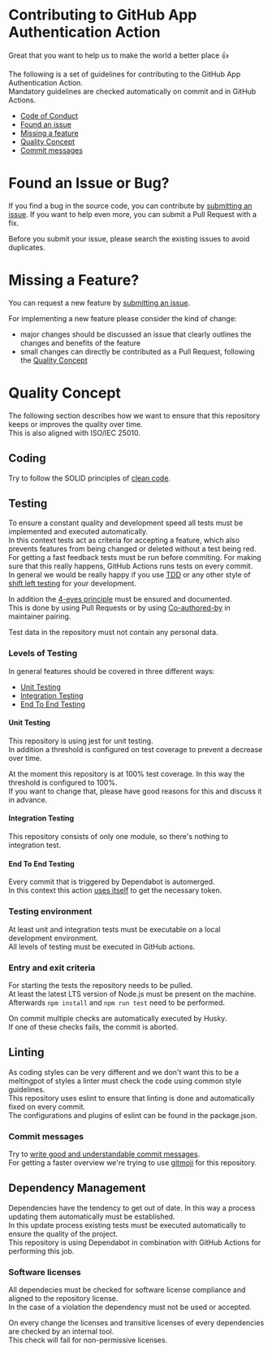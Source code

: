 # Contributing to GitHub App Authentication Action

Great that you want to help us to make the world a better place :+1:  

The following is a set of guidelines for contributing to the GitHub App Authentication Action.  
Mandatory guidelines are checked automatically on commit and in GitHub Actions.  

- [Code of Conduct](https://www.volkswagenag.com/presence/konzern/documents/Code_of_Conduct_Group_En.pdf)
- [Found an issue](#found-an-issue-or-bug)
- [Missing a feature](#missing-a-feature)
- [Quality Concept](#quality-concept)
- [Commit messages](#commit-messages)


# Found an Issue or Bug?

If you find a bug in the source code, you can contribute by [submitting an issue](https://github.com/volkswagen/github-app-authentication-action/issues/new?assignees=elgohr%2C+tenjaa&labels=bug&template=bug_report.md&title=%5BBUG%5D). If you want to help even more, you can submit a Pull Request with a fix.

Before you submit your issue, please search the existing issues to avoid duplicates.


# Missing a Feature?

You can request a new feature by [submitting an issue](https://github.com/volkswagen/github-app-authentication-action/issues/new?assignees=elgohr%2C+tenjaa&labels=enhancement&template=feature_request.md&title=%5BFEATURE%5D).

For implementing a new feature please consider the kind of change:

- major changes should be discussed an issue that clearly outlines the changes and benefits of the feature
- small changes can directly be contributed as a Pull Request, following the [Quality Concept](#quality-concept)


# Quality Concept

The following section describes how we want to ensure that this repository keeps or improves the quality over time.  
This is also aligned with ISO/IEC 25010.

## Coding

Try to follow the SOLID principles of [clean code](https://medium.com/mindorks/how-to-write-clean-code-lessons-learnt-from-the-clean-code-robert-c-martin-9ffc7aef870c).  

## Testing

To ensure a constant quality and development speed all tests must be implemented and executed automatically.  
In this context tests act as criteria for accepting a feature, which also prevents features from being changed or deleted without a test being red.  
For getting a fast feedback tests must be run before commiting. For making sure that this really happens, GitHub Actions runs tests on every commit.  
In general we would be really happy if you use [TDD](https://en.wikipedia.org/wiki/Test-driven_development) or any other style of [shift left testing](https://snyk.io/learn/shift-left-testing/) for your development.  

In addition the [4-eyes principle](https://ec.europa.eu/eurostat/cros/content/four-eyes-principle_en) must be ensured and documented.  
This is done by using Pull Requests or by using [Co-authored-by](https://docs.github.com/en/pull-requests/committing-changes-to-your-project/creating-and-editing-commits/creating-a-commit-with-multiple-authors) in maintainer pairing.  

Test data in the repository must not contain any personal data.

### Levels of Testing

In general features should be covered in three different ways:  
- [Unit Testing](https://en.wikipedia.org/wiki/Unit_testing)
- [Integration Testing](https://en.wikipedia.org/wiki/Integration_testing)
- [End To End Testing](https://en.wikipedia.org/wiki/System_testing)

#### Unit Testing

This repository is using jest for unit testing.  
In addition a threshold is configured on test coverage to prevent a decrease over time.  

At the moment this repository is at 100% test coverage. In this way the threshold is configured to 100%.  
If you want to change that, please have good reasons for this and discuss it in advance.

#### Integration Testing

This repository consists of only one module, so there's nothing to integration test.  

#### End To End Testing

Every commit that is triggered by Dependabot is automerged.  
In this context this action [uses itself](https://github.com/volkswagen/github-app-authentication-action/blob/main/.github/workflows/automerge.yml) to get the necessary token.  

### Testing environment

At least unit and integration tests must be executable on a local development environment.  
All levels of testing must be executed in GitHub actions.

### Entry and exit criteria

For starting the tests the repository needs to be pulled.  
At least the latest LTS version of Node.js must be present on the machine.  
Afterwards `npm install` and `npm run test` need to be performed.  

On commit multiple checks are automatically executed by Husky.  
If one of these checks fails, the commit is aborted.  

## Linting

As coding styles can be very different and we don't want this to be a meltingpot of styles a linter must check the code using common style guidelines.  
This repository uses eslint to ensure that linting is done and automatically fixed on every commit.  
The configurations and plugins of eslint can be found in the package.json.  

### Commit messages

Try to [write good and understandable commit messages](https://chris.beams.io/posts/git-commit/).  
For getting a faster overview we're trying to use [gitmoji](https://gitmoji.dev/) for this repository.  

## Dependency Management

Dependencies have the tendency to get out of date. In this way a process updating them automatically must be established.  
In this update process existing tests must be executed automatically to ensure the quality of the project.  
This repository is using Dependabot in combination with GitHub Actions for performing this job.  

### Software licenses

All dependecies must be checked for software license compliance and aligned to the repository license.  
In the case of a violation the dependency must not be used or accepted.  

On every change the licenses and transitive licenses of every dependencies are checked by an internal tool.  
This check will fail for non-permissive licenses.  

